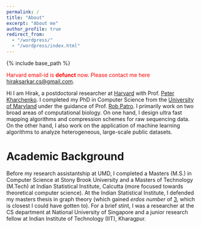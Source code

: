 ```yaml
---
permalink: /
title: "About"
excerpt: "About me"
author_profile: true
redirect_from: 
  - "/wordpress/"
  - "/wordpress/index.html"
---
```


{% include base_path %}

<span style="color:red">Harvard email-id is **defunct** now. Please contact me here hiraksarkar.cs@gmail.com</span>.

Hi I am Hirak, a postdoctoral researcher at [Harvard](https://hms.harvard.edu)  with Prof. [Peter Kharchenko](https://dbmi.hms.harvard.edu/people/peter-kharchenko).  I completed my PhD in Computer Science from the [University of Maryland](www.cs.umd.edu) under the guidance of Prof. [Rob Patro](http://www.robpatro.com/). I primarily work on two broad areas of computational biology. On one hand, I design ultra fast mapping algorithms and compression schemes for raw sequencing data. On the other hand, I also work on the application of machine learning algorithms to analyze heterogeneous, large-scale public datasets. 

Academic Background
======
Before my research assistantship at UMD, I completed a Masters (M.S.) in Computer Science at Stony Brook University and a Masters of Technology (M.Tech) at Indian Statistical Institute, Calcutta (more focused towards theoretical computer science).  At the Indian Statistical Institute, I defended my masters thesis in graph theory (which gained *erdos number* of [3](images/erdos.png), which is closest I could have gotten to). For a brief stint, I was a researcher at the CS department at National University of Singapore and a junior research fellow at Indian Institute of Technology (IIT), Kharagpur.
